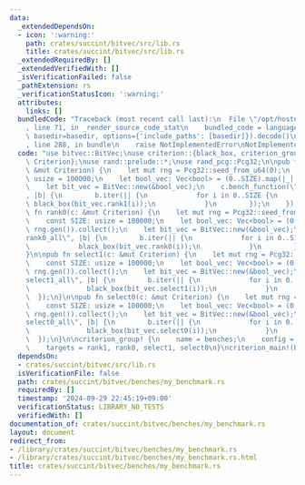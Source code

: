 ```yaml
---
data:
  _extendedDependsOn:
  - icon: ':warning:'
    path: crates/succint/bitvec/src/lib.rs
    title: crates/succint/bitvec/src/lib.rs
  _extendedRequiredBy: []
  _extendedVerifiedWith: []
  _isVerificationFailed: false
  _pathExtension: rs
  _verificationStatusIcon: ':warning:'
  attributes:
    links: []
  bundledCode: "Traceback (most recent call last):\n  File \"/opt/hostedtoolcache/Python/3.10.15/x64/lib/python3.10/site-packages/onlinejudge_verify/documentation/build.py\"\
    , line 71, in _render_source_code_stat\n    bundled_code = language.bundle(stat.path,\
    \ basedir=basedir, options={'include_paths': [basedir]}).decode()\n  File \"/opt/hostedtoolcache/Python/3.10.15/x64/lib/python3.10/site-packages/onlinejudge_verify/languages/rust.py\"\
    , line 288, in bundle\n    raise NotImplementedError\nNotImplementedError\n"
  code: "use bitvec::BitVec;\nuse criterion::{black_box, criterion_group, criterion_main,\
    \ Criterion};\nuse rand::prelude::*;\nuse rand_pcg::Pcg32;\n\npub fn rank1(c:\
    \ &mut Criterion) {\n    let mut rng = Pcg32::seed_from_u64(0);\n    const SIZE:\
    \ usize = 100000;\n    let bool_vec: Vec<bool> = (0..SIZE).map(|_| rng.gen()).collect();\n\
    \    let bit_vec = BitVec::new(&bool_vec);\n    c.bench_function(\"rank1_all\"\
    , |b| {\n        b.iter(|| {\n            for i in 0..SIZE {\n               \
    \ black_box(bit_vec.rank1(i));\n            }\n        });\n    });\n}\n\npub\
    \ fn rank0(c: &mut Criterion) {\n    let mut rng = Pcg32::seed_from_u64(0);\n\
    \    const SIZE: usize = 100000;\n    let bool_vec: Vec<bool> = (0..SIZE).map(|_|\
    \ rng.gen()).collect();\n    let bit_vec = BitVec::new(&bool_vec);\n    c.bench_function(\"\
    rank0_all\", |b| {\n        b.iter(|| {\n            for i in 0..SIZE {\n    \
    \            black_box(bit_vec.rank0(i));\n            }\n        });\n    });\n\
    }\n\npub fn select1(c: &mut Criterion) {\n    let mut rng = Pcg32::seed_from_u64(0);\n\
    \    const SIZE: usize = 100000;\n    let bool_vec: Vec<bool> = (0..SIZE).map(|_|\
    \ rng.gen()).collect();\n    let bit_vec = BitVec::new(&bool_vec);\n    c.bench_function(\"\
    select1_all\", |b| {\n        b.iter(|| {\n            for i in 0..SIZE {\n  \
    \              black_box(bit_vec.select1(i));\n            }\n        });\n  \
    \  });\n}\n\npub fn select0(c: &mut Criterion) {\n    let mut rng = Pcg32::seed_from_u64(0);\n\
    \    const SIZE: usize = 100000;\n    let bool_vec: Vec<bool> = (0..SIZE).map(|_|\
    \ rng.gen()).collect();\n    let bit_vec = BitVec::new(&bool_vec);\n    c.bench_function(\"\
    select0_all\", |b| {\n        b.iter(|| {\n            for i in 0..SIZE {\n  \
    \              black_box(bit_vec.select0(i));\n            }\n        });\n  \
    \  });\n}\n\ncriterion_group! {\n    name = benches;\n    config = Criterion::default();\n\
    \    targets = rank1, rank0, select1, select0\n}\ncriterion_main!(benches);\n"
  dependsOn:
  - crates/succint/bitvec/src/lib.rs
  isVerificationFile: false
  path: crates/succint/bitvec/benches/my_benchmark.rs
  requiredBy: []
  timestamp: '2024-09-29 22:45:19+09:00'
  verificationStatus: LIBRARY_NO_TESTS
  verifiedWith: []
documentation_of: crates/succint/bitvec/benches/my_benchmark.rs
layout: document
redirect_from:
- /library/crates/succint/bitvec/benches/my_benchmark.rs
- /library/crates/succint/bitvec/benches/my_benchmark.rs.html
title: crates/succint/bitvec/benches/my_benchmark.rs
---
```

